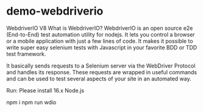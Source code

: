 # demo-webdriverio
WebdriverIO V8
What is WebdriverIO?
WebdriverIO is an open source e2e (End-to-End) test automation utility for nodejs. It lets you control a browser or a mobile application with just a few lines of code. It makes it possible to write super easy selenium tests with Javascript in your favorite BDD or TDD test framework.

It basically sends requests to a Selenium server via the WebDriver Protocol and handles its response. These requests are wrapped in useful commands and can be used to test several aspects of your site in an automated way.

Run:
Please install 16.x Node.js

npm i
npm run wdio 


